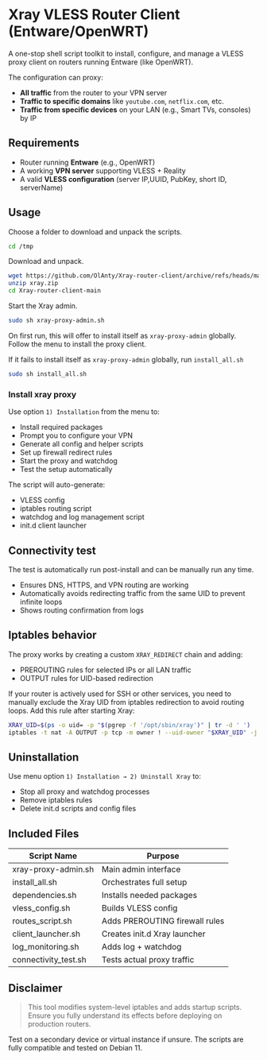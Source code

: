 
# Xray VLESS Router Client (Entware/OpenWRT)

A one-stop shell script toolkit to install, configure, and manage a VLESS proxy client on routers running Entware (like OpenWRT).

The configuration can proxy:
  - **All traffic** from the router to your VPN server
  - **Traffic to specific domains** like `youtube.com`, `netflix.com`, etc.
  - **Traffic from specific devices** on your LAN (e.g., Smart TVs, consoles) by IP

## Requirements

- Router running **Entware** (e.g., OpenWRT)
- A working **VPN server** supporting VLESS + Reality
- A valid **VLESS configuration** (server IP,UUID, PubKey, short ID, serverName)

## Usage
Choose a folder to download and unpack the scripts.
```sh
cd /tmp
```
Download and unpack.
```sh
wget https://github.com/OlAnty/Xray-router-client/archive/refs/heads/main.zip -O xray.zip
unzip xray.zip
cd Xray-router-client-main
```
Start the Xray admin.
```sh
sudo sh xray-proxy-admin.sh
```
On first run, this will offer to install itself as `xray-proxy-admin` globally.
Follow the menu to install the proxy client.

If it fails to install itself as `xray-proxy-admin` globally, run `install_all.sh`

```sh
sudo sh install_all.sh
```

### Install xray proxy

Use option `1) Installation` from the menu to:
- Install required packages
- Prompt you to configure your VPN
- Generate all config and helper scripts
- Set up firewall redirect rules
- Start the proxy and watchdog
- Test the setup automatically

The script will auto-generate:
  - VLESS config
  - iptables routing script
  - watchdog and log management script
  - init.d client launcher

## Connectivity test

The test is automatically run post-install and can be manually run any time.

- Ensures DNS, HTTPS, and VPN routing are working
- Automatically avoids redirecting traffic from the same UID to prevent infinite loops
- Shows routing confirmation from logs

## Iptables behavior

The proxy works by creating a custom `XRAY_REDIRECT` chain and adding:

- PREROUTING rules for selected IPs or all LAN traffic
- OUTPUT rules for UID-based redirection

If your router is actively used for SSH or other services, you need to manually exclude the Xray UID from iptables redirection to avoid routing loops.
Add this rule after starting Xray:

```sh
XRAY_UID=$(ps -o uid= -p "$(pgrep -f '/opt/sbin/xray')" | tr -d ' ')
iptables -t nat -A OUTPUT -p tcp -m owner ! --uid-owner "$XRAY_UID" -j XRAY_REDIRECT
```

## Uninstallation

Use menu option `1) Installation → 2) Uninstall Xray` to:

- Stop all proxy and watchdog processes
- Remove iptables rules
- Delete init.d scripts and config files

## Included Files

| Script Name             | Purpose                                |
|------------------------|----------------------------------------|
| xray-proxy-admin.sh     | Main admin interface                   |
| install_all.sh          | Orchestrates full setup                |
| dependencies.sh         | Installs needed packages               |
| vless_config.sh         | Builds VLESS config                    |
| routes_script.sh        | Adds PREROUTING firewall rules         |
| client_launcher.sh      | Creates init.d Xray launcher           |
| log_monitoring.sh       | Adds log + watchdog                    |
| connectivity_test.sh    | Tests actual proxy traffic             |

## Disclaimer

> This tool modifies system-level iptables and adds startup scripts.
> Ensure you fully understand its effects before deploying on production routers.

Test on a secondary device or virtual instance if unsure.
The scripts are fully compatible and tested on Debian 11.
